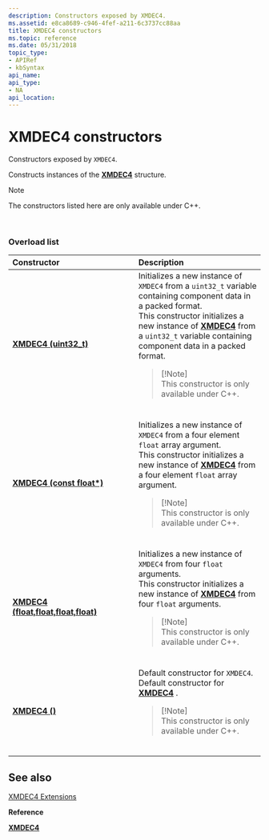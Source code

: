 ```yaml
---
description: Constructors exposed by XMDEC4.
ms.assetid: e8ca8689-c946-4fef-a211-6c3737cc88aa
title: XMDEC4 constructors
ms.topic: reference
ms.date: 05/31/2018
topic_type: 
- APIRef
- kbSyntax
api_name: 
api_type: 
- NA
api_location: 
---
```


# XMDEC4 constructors

Constructors exposed by `XMDEC4`.

Constructs instances of the [**XMDEC4**](/windows/win32/api/directxpackedvector/ns-directxpackedvector-xmdec4) structure.

> [!Note]  
> The constructors listed here are only available under C++.

 

### Overload list



<table>
<colgroup>
<col style="width: 50%" />
<col style="width: 50%" />
</colgroup>
<thead>
<tr class="header">
<th style="text-align: left;">Constructor</th>
<th style="text-align: left;">Description</th>
</tr>
</thead>
<tbody>
<tr class="odd">
<td style="text-align: left;"><a href="/windows/desktop/api/directxpackedvector/nf-directxpackedvector-xmdec4-xmdec4(uint32_t)"><strong>XMDEC4 (uint32_t)</strong></a></td>
<td style="text-align: left;">Initializes a new instance of <code>XMDEC4</code> from a <code>uint32_t</code> variable containing component data in a packed format. <br/> This constructor initializes a new instance of <a href="/windows/desktop/api/directxpackedvector/ns-directxpackedvector-xmdec4"><strong>XMDEC4</strong></a> from a <code>uint32_t</code> variable containing component data in a packed format. <br/>
<blockquote>
[!Note]<br />
This constructor is only available under C++.
</blockquote>
<br/></td>
</tr>
<tr class="even">
<td style="text-align: left;"><a href="/windows/desktop/api/directxpackedvector/nf-directxpackedvector-xmdec4-xmdec4(constfloat)"><strong>XMDEC4 (const float*)</strong></a></td>
<td style="text-align: left;">Initializes a new instance of <code>XMDEC4</code> from a four element <code>float</code> array argument.<br/> This constructor initializes a new instance of <a href="/windows/desktop/api/directxpackedvector/ns-directxpackedvector-xmdec4"><strong>XMDEC4</strong></a> from a four element <code>float</code> array argument.<br/>
<blockquote>
[!Note]<br />
This constructor is only available under C++.
</blockquote>
<br/></td>
</tr>
<tr class="odd">
<td style="text-align: left;"><a href="/windows/desktop/api/directxpackedvector/nf-directxpackedvector-xmdec4-xmdec4(float_float_float_float)"><strong>XMDEC4 (float,float,float,float)</strong></a></td>
<td style="text-align: left;">Initializes a new instance of <code>XMDEC4</code> from four <code>float</code> arguments. <br/> This constructor initializes a new instance of <a href="/windows/desktop/api/directxpackedvector/ns-directxpackedvector-xmdec4"><strong>XMDEC4</strong></a> from four <code>float</code> arguments. <br/>
<blockquote>
[!Note]<br />
This constructor is only available under C++.
</blockquote>
<br/></td>
</tr>
<tr class="even">
<td style="text-align: left;"><a href="/windows/desktop/api/directxpackedvector/nf-directxpackedvector-xmdec4-xmdec4(constfloat)"><strong>XMDEC4 ()</strong></a></td>
<td style="text-align: left;">Default constructor for <code>XMDEC4</code>. <br/> Default constructor for <a href="/windows/desktop/api/directxpackedvector/ns-directxpackedvector-xmdec4"><strong>XMDEC4</strong></a> . <br/>
<blockquote>
[!Note]<br />
This constructor is only available under C++.
</blockquote>
<br/></td>
</tr>
</tbody>
</table>



## See also

<dl> <dt>

[XMDEC4 Extensions](ovw-xmdec4-extensions.md)
</dt> <dt>

**Reference**
</dt> <dt>

[**XMDEC4**](/windows/win32/api/directxpackedvector/ns-directxpackedvector-xmdec4)
</dt> </dl>

 

 
